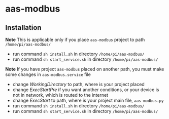 # aas-modbus

## Installation
**Note** This is applicable only if you place `aas-modbus` project to path `/home/pi/aas-modbus/`

* run command `sh install.sh` in directory `/home/pi/aas-modbus/`
* run command `sh start_service.sh` in directory `/home/pi/aas-modbus/`

**Note** If you have project `aas-modbus` placed on another path, you must make some changes in `aas-modbus.service` file
* change _WorkingDirectory_ to path, where is your project placed
* change _ExecStartPre_ if you want another conditions, or your device is not in network, which is routed to the internet
* change _ExecStart_ to path, where is your project main file, `aas-modbus.py`
* run command `sh install.sh` in directory `/home/pi/aas-modbus/`
* run command `sh start_service.sh` in directory `/home/pi/aas-modbus/`
